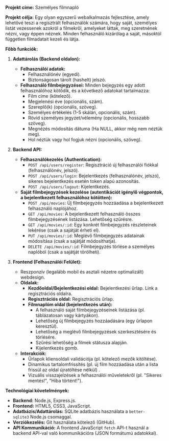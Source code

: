 **Projekt címe:** Személyes filmnapló

**Projekt célja:** Egy olyan egyszerű webalkalmazás fejlesztése, amely lehetővé teszi a regisztrált felhasználók számára, hogy saját, személyes listát vezessenek azokról a filmekről, amelyeket láttak, meg szeretnének nézni, vagy éppen néznek. Minden felhasználó kizárólag a saját, másoktól független filmadatait kezeli és látja. 

**Főbb funkciók:**

1. **Adattárolás (Backend oldalon):**
   
   * **Felhasználói adatok:**
     * Felhasználónév (egyedi).
     * Biztonságosan tárolt (hashelt) jelszó.
   * **Felhasználó filmbejegyzései:** Minden bejegyzés egy adott felhasználóhoz kötődik, és a következő adatokat tartalmazza:
     * Film címe (kötelező).
     * Megjelenési éve (opcionális, szám).
     * Szereplő(k) (opcionális, szöveg).
     * Személyes értékelés (1-5 skálán, opcionális, szám).
     * Rövid személyes jegyzet/vélemény (opcionális, hosszabb szöveg).
     * Megnézés módosítás dátuma (Ha NULL, akkor még nem néztük meg).
     * Hol néztük vagy hol fogjuk nézni (opcionális, szöveg).

2. **Backend API:**
   
   * **Felhasználókezelés (Authentication):**
     * `POST /api/users/register`: Regisztráció új felhasználói fiókkal (felhasználónév, jelszó).
     * `POST /api/users/login`: Bejelentkezés (felhasználónév, jelszó), sikeres bejelentkezés esetén token alapú azonosítás.
     * `POST /api/users/logout`: Kijelentkezés.
   * **Saját filmbejegyzések kezelése (autentikációt igénylő végpontok, a bejelentkezett felhasználóhoz kötötten):**
     * `POST /api/movies`: Új filmbejegyzés hozzáadása a bejelentkezett felhasználó naplójához.
     * `GET /api/movies`: A bejelentkezett felhasználó összes filmbejegyzésének listázása. Lehetőség szűrésre.
     * `GET /api/movies/:id`: Egy konkrét filmbejegyzés részleteinek lekérése (csak a sajátját érheti el).
     * `PUT /api/movies/:id`: Meglévő filmbejegyzés adatainak módosítása (csak a sajátját módosíthatja).
     * `DELETE /api/movies/:id`: Filmbejegyzés törlése a személyes naplóból (csak a sajátját törölheti).

3. **Frontend (Felhasználói Felület):**
   
   * Reszponzív (legalább mobil és asztali nézetre optimalizált) webdesign.
   * **Oldalak:**
     * **Kezdőoldal/Bejelentkezési oldal:** Bejelentkezési űrlap. Link a regisztrációs oldalra.
     * **Regisztrációs oldal:** Regisztrációs űrlap.
     * **Filmnaplóm oldal (bejelentkezés után):**
       * A felhasználó saját filmbejegyzéseinek listázása (pl. táblázatosan vagy kártyákon).
       * Lehetőség új filmbejegyzés hozzáadására (egy űrlapon keresztül).
       * Lehetőség a meglévő filmbejegyzések szerkesztésére és törlésére.
       * Szűrési lehetőség a filmek státusza alapján.
       * Kijelentkezés gomb.
   * **Interakciók:**
     * Űrlapok kliensoldali validációja (pl. kötelező mezők kitöltése).
     * Dinamikus tartalomfrissítés (pl. új film hozzáadása után a lista frissül az oldal újratöltése nélkül) .
     * Vizuális visszajelzések a felhasználói műveletekről (pl. "Sikeres mentés!", "Hiba történt!").

**Technológiai követelmények:**

* **Backend:** Node.js, Express.js.
* **Frontend:** HTML5, CSS3, JavaScript.
* **Adatbázis/Adattárolás:** SQLite adatbázis használata a `better-sqlite3` Node.js csomaggal.
* **Verziókezelés:** Git használata kötelező (GitHub).
* **API Kommunikáció:** A frontend JavaScript `fetch` API-t használ a backend API-val való kommunikációra (JSON formátumú adatokkal).


